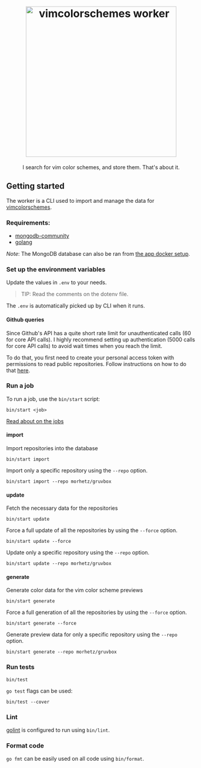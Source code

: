 <h1 align="center">
  <img alt="vimcolorschemes worker" src="https://github.com/vimcolorschemes/worker/blob/media/logo.png?raw=true" width="400" />
</h1>
<p align="center" style="border:none">
  I search for vim color schemes, and store them. That's about it.
</p>

## Getting started

The worker is a CLI used to import and manage the data for [vimcolorschemes](https://github.com/vimcolorschemes/vimcolorschemes).

### Requirements:

- [mongodb-community](https://docs.mongodb.com/manual/installation/#mongodb-community-edition-installation-tutorials)
- [golang](https://go.dev)

_Note_: The MongoDB database can also be ran from [the app docker setup](https://docs.vimcolorschemes.com/#/installation-guide?id=_1-docker).

### Set up the environment variables

Update the values in `.env` to your needs.

> TIP: Read the comments on the dotenv file.

The `.env` is automatically picked up by CLI when it runs.

#### Github queries

Since Github's API has a quite short rate limit for unauthenticated calls (60 for core API calls).
I highly recommend setting up authentication (5000 calls for core API calls) to avoid wait times when you reach the limit.

To do that, you first need to create your personal access token with permissions to read public repositories. Follow instructions on how to do that [here](https://help.github.com/en/github/authenticating-to-github/creating-a-personal-access-token-for-the-command-line).


### Run a job

To run a job, use the `bin/start` script:

```shell
bin/start <job>
```

[Read about on the jobs](https://docs.vimcolorschemes.com/#/the-worker)

#### import

Import repositories into the database

```shell
bin/start import
```

Import only a specific repository using the `--repo` option.

```shell
bin/start import --repo morhetz/gruvbox
```

#### update

Fetch the necessary data for the repositories

```shell
bin/start update
```

Force a full update of all the repositories by using the `--force` option.

```shell
bin/start update --force
```

Update only a specific repository using the `--repo` option.

```shell
bin/start update --repo morhetz/gruvbox
```


#### generate

Generate color data for the vim color scheme previews

```shell
bin/start generate
```

Force a full generation of all the repositories by using the `--force` option.

```shell
bin/start generate --force
```

Generate preview data for only a specific repository using the `--repo` option.

```shell
bin/start generate --repo morhetz/gruvbox
```

### Run tests

```shell
bin/test
```

`go test` flags can be used:

```shell
bin/test --cover
```

### Lint

[golint](https://github.com/golang/lint) is configured to run using `bin/lint`.

### Format code

`go fmt` can be easily used on all code using `bin/format`.

